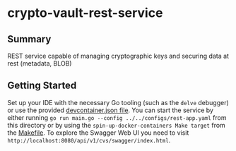 # crypto-vault-rest-service

## Summary

REST service capable of managing cryptographic keys and securing data at rest (metadata, BLOB)

## Getting Started

Set up your IDE with the necessary Go tooling (such as the `delve` debugger) or use the provided [devcontainer.json file](../../.devcontainer/devcontainer.json). You can start the service by either running `go run main.go --config ../../configs/rest-app.yaml` from this directory or by using the `spin-up-docker-containers Make target` from the [Makefile](../../Makefile). To explore the Swagger Web UI you need to visit `http://localhost:8080/api/v1/cvs/swagger/index.html`.
